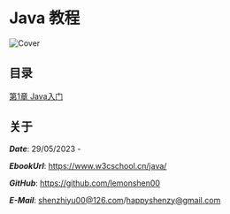 # Java 教程

![Cover]()

## 目录

[第1章 Java入门](https://github.com/lemonshen00/reading-record/blob/main/cpp-primer-5/%E7%AC%AC15%E7%AB%A0%20%E9%9D%A2%E5%90%91%E5%AF%B9%E8%B1%A1%E7%A8%8B%E5%BA%8F%E8%AE%BE%E8%AE%A1/README.md)

## 关于

***Date***: 29/05/2023 - 

***EbookUrl***: https://www.w3cschool.cn/java/

***GitHub***: https://github.com/lemonshen00

***E-Mail***: shenzhiyu00@126.com/happyshenzy@gmail.com
